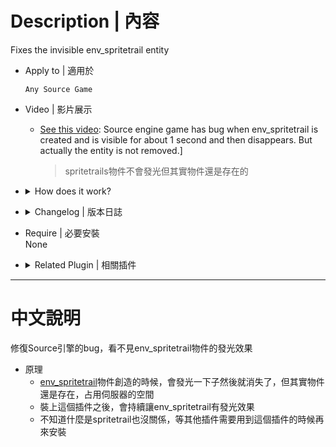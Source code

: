 # Description | 內容
Fixes the invisible env_spritetrail entity

* Apply to | 適用於
	```
	Any Source Game
	```

* Video | 影片展示
    * [See this video](https://www.youtube.com/watch?v=i1zY1tpFMkw): Source engine game has bug when env_spritetrail is created and is visible for about 1 second and then disappears. But actually the entity is not removed.]
        > spritetrails物件不會發光但其實物件還是存在的

* <details><summary>How does it work?</summary>

	* [env_spritetrail](https://developer.valvesoftware.com/wiki/Env_spritetrail) is created and is visible for about 1 second and then disappears. But actually the entity is not removed.
</Chargedetails>

* <details><summary>Changelog | 版本日誌</summary>

	* v1.0
		* [Original Plugin by 000](https://forums.alliedmods.net/showthread.php?t=339197)
</details>

* Require | 必要安裝
<br/>None

* <details><summary>Related Plugin | 相關插件</summary>

	1. [l4d_player_spritetrail](https://github.com/fbef0102/Game-Private_Plugin/tree/main/L4D_插件/Fun_%E5%A8%9B%E6%A8%82/l4d_player_spritetrail): l4d player tail effect (use env_spritetrail)
		> 玩家走路，會有尾巴特效 (使用物件: env_spritetrail)
</details>

- - - -
# 中文說明
修復Source引擎的bug，看不見env_spritetrail物件的發光效果

* 原理
	* [env_spritetrail](https://developer.valvesoftware.com/wiki/Env_spritetrail)物件創造的時候，會發光一下子然後就消失了，但其實物件還是存在，占用伺服器的空間
    * 裝上這個插件之後，會持續讓env_spritetrail有發光效果
	* 不知道什麼是spritetrail也沒關係，等其他插件需要用到這個插件的時候再來安裝